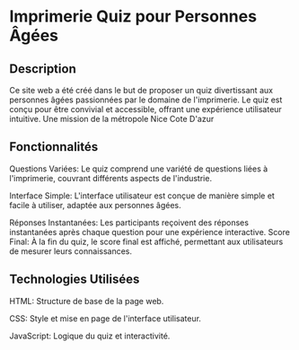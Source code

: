 # Imprimerie Quiz pour Personnes Âgées
## Description
Ce site web a été créé dans le but de proposer un quiz divertissant aux personnes âgées passionnées par le domaine de l'imprimerie. Le quiz est conçu pour être convivial et accessible, offrant une expérience utilisateur intuitive. Une mission de la métropole Nice Cote D'azur

## Fonctionnalités

Questions Variées: Le quiz comprend une variété de questions liées à l'imprimerie, couvrant différents aspects de l'industrie.

Interface Simple: L'interface utilisateur est conçue de manière simple et facile à utiliser, adaptée aux personnes âgées.

Réponses Instantanées: Les participants reçoivent des réponses instantanées après chaque question pour une expérience interactive.
Score Final: À la fin du quiz, le score final est affiché, permettant aux utilisateurs de mesurer leurs connaissances.

## Technologies Utilisées
HTML: Structure de base de la page web.

CSS: Style et mise en page de l'interface utilisateur.

JavaScript: Logique du quiz et interactivité.
